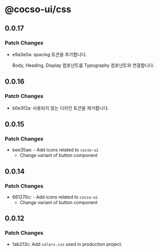 # @cocso-ui/css

## 0.0.17

### Patch Changes

- e9a3e0a: spacing 토큰을 추가합니다.

  Body, Heading, Display 컴포넌트를 Typography 컴포넌트와 연결합니다.

## 0.0.16

### Patch Changes

- b0e3f2a: 사용되지 않는 디자인 토큰을 제거합니다.

## 0.0.15

### Patch Changes

- bee35ae: - Add icons related to `cocso-ui`
  - Change variant of button component

## 0.0.14

### Patch Changes

- 661270c: - Add icons related to `cocso-ui`
  - Change variant of button component

## 0.0.12

### Patch Changes

- 1ab213c: Add `colors.css` used in production project.
